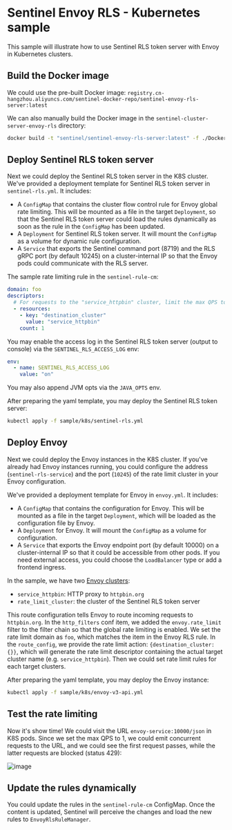 # Sentinel Envoy RLS - Kubernetes sample

This sample will illustrate how to use Sentinel RLS token server with Envoy in Kubernetes clusters.

## Build the Docker image

We could use the pre-built Docker image: `registry.cn-hangzhou.aliyuncs.com/sentinel-docker-repo/sentinel-envoy-rls-server:latest`

We can also manually build the Docker image in the `sentinel-cluster-server-envoy-rls` directory:

```bash
docker build -t "sentinel/sentinel-envoy-rls-server:latest" -f ./Dockerfile .
```

## Deploy Sentinel RLS token server

Next we could deploy the Sentinel RLS token server in the K8S cluster.
We've provided a deployment template for Sentinel RLS token server in `sentinel-rls.yml`.
It includes:

- A `ConfigMap` that contains the cluster flow control rule for Envoy global rate limiting.
  This will be mounted as a file in the target `Deployment`, so that the Sentinel RLS token server
  could load the rules dynamically as soon as the rule in the `ConfigMap` has been updated.
- A `Deployment` for Sentinel RLS token server. It will mount the `ConfigMap` as a volume
  for dynamic rule configuration.
- A `Service` that exports the Sentinel command port (8719) and the RLS gRPC port (by default 10245)
  on a cluster-internal IP so that the Envoy pods could communicate with the RLS server.

The sample rate limiting rule in the `sentinel-rule-cm`:

```yaml
domain: foo
descriptors:
  # For requests to the "service_httpbin" cluster, limit the max QPS to 1
  - resources:
    - key: "destination_cluster"
      value: "service_httpbin"
    count: 1
```

You may enable the access log in the Sentinel RLS token server (output to console)
via the `SENTINEL_RLS_ACCESS_LOG` env:

```yaml
env:
  - name: SENTINEL_RLS_ACCESS_LOG
    value: "on"
```

You may also append JVM opts via the `JAVA_OPTS` env.

After preparing the yaml template, you may deploy the Sentinel RLS token server:

```bash
kubectl apply -f sample/k8s/sentinel-rls.yml
```

## Deploy Envoy

Next we could deploy the Envoy instances in the K8S cluster. If you've already had Envoy instances running,
you could configure the address (`sentinel-rls-service`) and the port (`10245`)
of the rate limit cluster in your Envoy configuration.

We've provided a deployment template for Envoy in `envoy.yml`.
It includes:

- A `ConfigMap` that contains the configuration for Envoy.
  This will be mounted as a file in the target `Deployment`, which will be loaded as the configuration
  file by Envoy.
- A `Deployment` for Envoy. It will mount the `ConfigMap` as a volume
  for configuration.
- A `Service` that exports the Envoy endpoint port (by default 10000) on a cluster-internal IP
  so that it could be accessible from other pods. If you need external access, you could choose the
  `LoadBalancer` type or add a frontend ingress.

In the sample, we have two [Envoy clusters](https://www.envoyproxy.io/docs/envoy/latest/api-v2/clusters/clusters):

- `service_httpbin`: HTTP proxy to `httpbin.org`
- `rate_limit_cluster`: the cluster of the Sentinel RLS token server

This route configuration tells Envoy to route incoming requests to `httpbin.org`. In the `http_filters` conf item,
we added the `envoy.rate_limit` filter to the filter chain so that the global rate limiting is enabled.
We set the rate limit domain as `foo`, which matches the item in the Envoy RLS rule.
In the `route_config`, we provide the rate limit action: `{destination_cluster: {}}`, which will
generate the rate limit descriptor containing the actual target cluster name (e.g. `service_httpbin`).
Then we could set rate limit rules for each target clusters.

After preparing the yaml template, you may deploy the Envoy instance:

```bash
kubectl apply -f sample/k8s/envoy-v3-api.yml
```

## Test the rate limiting

Now it's show time! We could visit the URL `envoy-service:10000/json` in K8S pods.
Since we set the max QPS to 1, we could emit concurrent requests to the URL, and we
could see the first request passes, while the latter requests are blocked (status 429):

![image](https://user-images.githubusercontent.com/9434884/68571798-d0a46500-049e-11ea-8488-5e90f56f23a5.png)

## Update the rules dynamically

You could update the rules in the `sentinel-rule-cm` ConfigMap. Once the content is updated,
Sentinel will perceive the changes and load the new rules to `EnvoyRlsRuleManager`.
